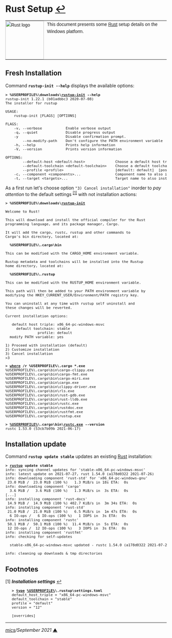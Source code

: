 # <span id="top">Rust Setup</span> <span style="size:30%;"><a href="README.md">↩</a></span>

<table style="font-family:Helvetica,Arial;font-size:14px;line-height:1.6;">
  <tr>
  <td style="border:0;padding:0 10px 0 0;min-width:120px;"><a href="https://www.rust-lang.org/" rel="external"><img src="https://www.rust-lang.org/static/images/rust-logo-blk.svg" width="120" alt="Rust logo"/></a></td>
  <td style="border:0;padding:0;vertical-align:text-top;">This document presents some <a href="https://www.rust-lang.org/" rel="external">Rust</a> setup details on the Windows platform.
  </td>
  </tr>
</table>

## <span id="installation">Fresh Installation</span>

Command **`rustup-init --help`** displays the available options:

<pre style="font-size:80%;">
<b>&gt; %USERPROFILE%\downloads\<a href="https://rust-lang.github.io/rustup/installation/index.html">rustup-init</a> --help</b>
rustup-init 1.22.1 (b01adbbc3 2020-07-08)
The installer for rustup

USAGE:
    rustup-init [FLAGS] [OPTIONS]

FLAGS:
    -v, --verbose           Enable verbose output
    -q, --quiet             Disable progress output
    -y                      Disable confirmation prompt.
        --no-modify-path    Don't configure the PATH environment variable
    -h, --help              Prints help information
    -V, --version           Prints version information

OPTIONS:
        --default-host &lt;default-host&gt;              Choose a default host triple
        --default-toolchain &lt;default-toolchain&gt;    Choose a default toolchain to install
        --profile &lt;profile&gt;                        [default: default]  [possible values: minimal, default, complete]
    -c, --component &lt;components&gt;...                Component name to also install
    -t, --target &lt;targets&gt;...                      Target name to also install
</pre>

As a first run let's choose option `"3) Cancel installation"` inorder to *pay attention* to the default settings <sup id="anchor_01"><a href="#footnote_01">[1]</a></sup> with not installation actions:

<pre style="font-size:80%;">
<b>&gt; %USERPROFILE%\downloads\<a href="https://rust-lang.github.io/rustup/installation/index.html">rustup-init</a></b>

Welcome to Rust!

This will download and install the official compiler for the Rust
programming language, and its package manager, Cargo.

It will add the cargo, rustc, rustup and other commands to
Cargo's bin directory, located at:

  <b>%USERPROFILE%\.cargo\bin</b>

This can be modified with the CARGO_HOME environment variable.

Rustup metadata and toolchains will be installed into the Rustup
home directory, located at:

  <b>%USERPROFILE%\.rustup</b>

This can be modified with the RUSTUP_HOME environment variable.

This path will then be added to your PATH environment variable by
modifying the HKEY_CURRENT_USER/Environment/PATH registry key.

You can uninstall at any time with rustup self uninstall and
these changes will be reverted.

Current installation options:

   default host triple: x86_64-pc-windows-msvc
     default toolchain: stable
               profile: default
  modify PATH variable: yes

1) Proceed with installation (default)
2) Customize installation
3) Cancel installation
>3
</pre>

<pre style="font-size:80%;">
<b>&gt; <a href="https://docs.microsoft.com/en-us/windows-server/administration/windows-commands/where_1">where</a> /r %USERPROFILE%\.cargo *.exe</b>
%USERPROFILE%\.cargo\bin\cargo-clippy.exe
%USERPROFILE%\.cargo\bin\cargo-fmt.exe
%USERPROFILE%\.cargo\bin\cargo-miri.exe
%USERPROFILE%\.cargo\bin\cargo.exe
%USERPROFILE%\.cargo\bin\clippy-driver.exe
%USERPROFILE%\.cargo\bin\rls.exe
%USERPROFILE%\.cargo\bin\rust-gdb.exe
%USERPROFILE%\.cargo\bin\rust-lldb.exe
%USERPROFILE%\.cargo\bin\rustc.exe
%USERPROFILE%\.cargo\bin\rustdoc.exe
%USERPROFILE%\.cargo\bin\rustfmt.exe
%USERPROFILE%\.cargo\bin\rustup.exe
&nbsp;
<b>&gt; <a href="https://en.wikipedia.org/wiki/Environment_variable#Default_values">%USERPROFILE%</a>\.cargo\bin\<a href="https://doc.rust-lang.org/rustc/command-line-arguments.html">rustc.exe</a> --version</b>
rustc 1.53.0 (53cb7b09b 2021-06-17)
</pre>

## <span id="update">Installation update</span>

Command **`rustup update stable`** updates an existing [Rust][rust_lang] installation:

<pre style="font-size:80%;">
<b>&gt; <a href="https://rust-lang.github.io/rustup/basics.html">rustup</a> update stable</b>
info: syncing channel updates for 'stable-x86_64-pc-windows-msvc'
info: latest update on 2021-07-27, rust 1.54.0 (a178d0322 2021-07-26)
info: downloading component 'rust-std' for 'x86_64-pc-windows-gnu'
 23.0 MiB /  23.0 MiB (100 %)   1.3 MiB/s in 18s ETA:  0s
info: downloading component 'cargo'
  3.6 MiB /   3.6 MiB (100 %)   1.3 MiB/s in  3s ETA:  0s
[...]
info: installing component 'rust-docs'
 14.9 MiB /  14.9 MiB (100 %) 402.7 KiB/s in  3m 34s ETA:  0s
info: installing component 'rust-std'
 21.0 MiB /  21.0 MiB (100 %)   6.5 MiB/s in  1m 47s ETA:  0s
  6 IO-ops /   6 IO-ops (100 %)   1 IOPS in  3s ETA:  0s
info: installing component 'rustc'
 50.1 MiB /  50.1 MiB (100 %)  11.4 MiB/s in  5s ETA:  0s
 12 IO-ops /  12 IO-ops (100 %)   3 IOPS in  3s ETA:  0s
info: installing component 'rustfmt'
info: checking for self-updates

  stable-x86_64-pc-windows-msvc updated - rustc 1.54.0 (a178d0322 2021-07-26) (from rustc 1.53.0 (53cb7b09b 2021-06-17))

info: cleaning up downloads & tmp directories
</pre>


## <span id="footnotes">Footnotes</span>

<span name="footnote_01">[1]</span> ***Installation settings*** [↩](#anchor_01)

<pre style="margin:0 0 1em 20px; font-size:80%;">
<b>&gt; <a href="https://docs.microsoft.com/en-us/windows-server/administration/windows-commands/type">type</a> <a href="https://en.wikipedia.org/wiki/Environment_variable#Default_values">%USERPROFILE%</a>\.rustup\settings.toml</b>
default_host_triple = "x86_64-pc-windows-msvc"
default_toolchain = "stable"
profile = "default"
version = "12"

[overrides]
</pre>

***

*[mics](https://lampwww.epfl.ch/~michelou/)/September 2021* [**&#9650;**](#top)
<span id="bottom">&nbsp;</span>

<!-- link refs -->

[rust_lang]: https://www.rust-lang.org/
